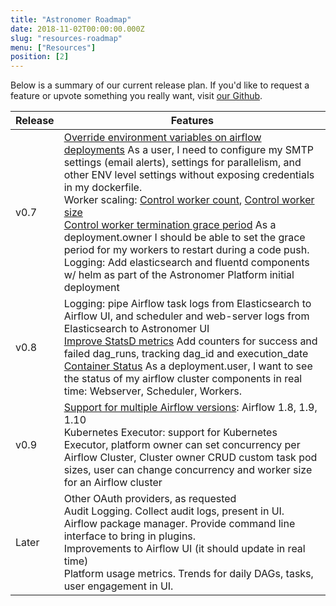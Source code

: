 ```yaml
---
title: "Astronomer Roadmap"
date: 2018-11-02T00:00:00.000Z
slug: "resources-roadmap"
menu: ["Resources"]
position: [2]
---
```


Below is a summary of our current release plan. If you'd like to request a feature
or upvote something you really want, visit [our Github](https://github.com/astronomerio/astronomer-ee/issues).

| Release | Features |
|---------------------------|------------|
| v0.7 | [Override environment variables on airflow deployments](https://github.com/astronomerio/astronomer-ee/issues/117) As a user, I need to configure my SMTP settings (email alerts), settings for parallelism, and other ENV level settings without exposing credentials in my dockerfile.<br />Worker scaling: [Control worker count](https://github.com/astronomerio/astronomer-ee/issues/119), [Control worker size](https://github.com/astronomerio/astronomer-ee/issues/120)<br />[Control worker termination grace period](https://github.com/astronomerio/astronomer-ee/issues/123) As a deployment.owner I should be able to set the grace period for my workers to restart during a code push.<br />Logging: Add elasticsearch and fluentd components w/ helm as part of the Astronomer Platform initial deployment |
| v0.8 | Logging: pipe Airflow task logs from Elasticsearch to Airflow UI, and scheduler and web-server logs from Elasticsearch to Astronomer UI<br />[Improve StatsD metrics](https://github.com/astronomerio/incubator-airflow/issues/29) Add counters for success and failed dag_runs, tracking dag_id and execution_date<br />[Container Status](https://github.com/astronomerio/astronomer-ee/issues/124) As a deployment.user, I want to see the status of my airflow cluster components in real time: Webserver, Scheduler, Workers. |
| v0.9 | [Support for multiple Airflow versions](https://github.com/astronomerio/astronomer/issues/131): Airflow 1.8, 1.9, 1.10<br />Kubernetes Executor: support for Kubernetes Executor, platform owner can set concurrency per Airflow Cluster, Cluster owner CRUD custom task pod sizes, user can change concurrency and worker size for an Airflow cluster |
|  Later | Other OAuth providers, as requested<br />Audit Logging. Collect audit logs, present in UI.<br />Airflow package manager. Provide command line interface to bring in plugins.<br />Improvements to Airflow UI (it should update in real time)<br />Platform usage metrics. Trends for daily DAGs, tasks, user engagement in UI. |
